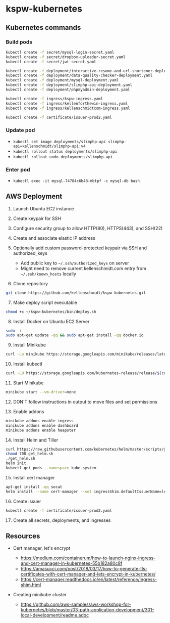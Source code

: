 # kspw-kubernetes

## Kubernetes commands

### Build pods

```sh
kubectl create -f secret/mysql-login-secret.yaml
kubectl create -f secret/dropbox-uploader-secret.yaml
kubectl create -f secret/jwt-secret.yaml
```

```sh
kubectl create -f deployment/interactive-resume-and-url-shortener-deployment.yaml
kubectl create -f deployment/data-quality-checker-deployment.yaml
kubectl create -f deployment/mysql-deployment.yaml
kubectl create -f deployment/slimphp-api-deployment.yaml
kubectl create -f deployment/phpmyadmin-deployment.yaml
```

```sh
kubectl create -f ingress/kspw-ingress.yaml
kubectl create -f ingress/kellenforthewin-ingress.yaml
kubectl create -f ingress/kellenschmidtcom-ingress.yaml
```

```sh
kubectl create -f certificate/issuer-prod2.yaml
```

### Update pod

- `kubectl set image deployments/slimphp-api slimphp-api=kellenschmidt/slimphp-api:v4`
- `kubectl rollout status deployments/slimphp-api`
- `kubectl rollout undo deployments/slimphp-api`

### Enter pod

- `kubectl exec -it mysql-74784c6b48-mbtpf -c mysql-db bash`

## AWS Deployment

1. Launch Ubuntu EC2 instance
2. Create keypair for SSH
3. Configure security group to allow HTTP(80), HTTPS(443), and SSH(22)
4. Create and associate elastic IP address
5. Optionally add custom password-protected keypair via SSH and authorized_keys
    * Add public key to `~/.ssh/authorized_keys` on server
    * Might need to remove current kellenschmidt.com entry from `~/.ssh/known_hosts` locally

6. Clone repository

```sh
git clone https://github.com/kellenschmidt/kspw-kubernetes.git
```

7. Make deploy script executable

```sh
chmod +x ~/kspw-kubernetes/bin/deploy.sh
```

8. Install Docker on Ubuntu EC2 Server

```sh
sudo -i
sudo apt-get update -qq && sudo apt-get install -qq docker.io
```

9. Install Minikube

```sh
curl -Lo minikube https://storage.googleapis.com/minikube/releases/latest/minikube-linux-amd64 && chmod +x minikube && mv minikube /usr/local/bin/
```

10. Install kubectl

```sh
curl -LO https://storage.googleapis.com/kubernetes-release/release/$(curl -s https://storage.googleapis.com/kubernetes-release/release/stable.txt)/bin/linux/amd64/kubectl && chmod +x ./kubectl && sudo mv ./kubectl /usr/local/bin/kubectl
```

11. Start Minikube

```sh
minikube start --vm-driver=none
```

12. DON'T follow instructions in output to move files and set permissions

13. Enable addons

```sh
minikube addons enable ingress
minikube addons enable dashboard
minikube addons enable heapster
```

14. Install Helm and Tiller

```sh
curl https://raw.githubusercontent.com/kubernetes/helm/master/scripts/get > get_helm.sh
chmod 700 get_helm.sh
./get_helm.sh
helm init
kubectl get pods --namespace kube-system
```

15. Install cert manager

```sh
apt-get install -qq socat
helm install --name cert-manager --set ingressShim.defaultIssuerName=letsencrypt-prod2 --set ingressShim.defaultIssuerKind=ClusterIssuer stable/cert-manager
```

16. Create issuer

```sh
kubectl create -f certificate/issuer-prod2.yaml
```

17. Create all secrets, deployments, and ingresses

## Resources

- Cert manager, let's encrypt
    - https://medium.com/containerum/how-to-launch-nginx-ingress-and-cert-manager-in-kubernetes-55b182a80c8f
    - https://amasucci.com/post/2018/03/17/how-to-generate-tls-certificates-with-cert-manager-and-lets-encrypt-in-kubernetes/
    - https://cert-manager.readthedocs.io/en/latest/reference/ingress-shim.html

- Creating minikube cluster
    - https://github.com/aws-samples/aws-workshop-for-kubernetes/blob/master/03-path-application-development/301-local-development/readme.adoc
